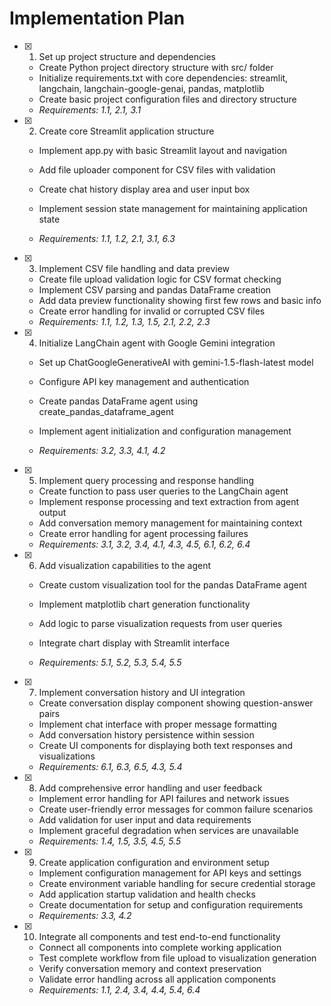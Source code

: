 # Implementation Plan

- [x] 1. Set up project structure and dependencies

  - Create Python project directory structure with src/ folder
  - Initialize requirements.txt with core dependencies: streamlit, langchain, langchain-google-genai, pandas, matplotlib
  - Create basic project configuration files and directory structure
  - _Requirements: 1.1, 2.1, 3.1_

- [x] 2. Create core Streamlit application structure

  - Implement app.py with basic Streamlit layout and navigation
  - Add file uploader component for CSV files with validation
  - Create chat history display area and user input box
  - Implement session state management for maintaining application state

  - _Requirements: 1.1, 1.2, 2.1, 3.1, 6.3_

- [x] 3. Implement CSV file handling and data preview

  - Create file upload validation logic for CSV format checking
  - Implement CSV parsing and pandas DataFrame creation
  - Add data preview functionality showing first few rows and basic info
  - Create error handling for invalid or corrupted CSV files
  - _Requirements: 1.1, 1.2, 1.3, 1.5, 2.1, 2.2, 2.3_

- [x] 4. Initialize LangChain agent with Google Gemini integration

  - Set up ChatGoogleGenerativeAI with gemini-1.5-flash-latest model
  - Configure API key management and authentication
  - Create pandas DataFrame agent using create_pandas_dataframe_agent
  - Implement agent initialization and configuration management

  - _Requirements: 3.2, 3.3, 4.1, 4.2_

- [x] 5. Implement query processing and response handling

  - Create function to pass user queries to the LangChain agent
  - Implement response processing and text extraction from agent output
  - Add conversation memory management for maintaining context
  - Create error handling for agent processing failures
  - _Requirements: 3.1, 3.2, 3.4, 4.1, 4.3, 4.5, 6.1, 6.2, 6.4_

- [x] 6. Add visualization capabilities to the agent

  - Create custom visualization tool for the pandas DataFrame agent
  - Implement matplotlib chart generation functionality
  - Add logic to parse visualization requests from user queries
  - Integrate chart display with Streamlit interface

  - _Requirements: 5.1, 5.2, 5.3, 5.4, 5.5_

- [x] 7. Implement conversation history and UI integration

  - Create conversation display component showing question-answer pairs
  - Implement chat interface with proper message formatting
  - Add conversation history persistence within session
  - Create UI components for displaying both text responses and visualizations
  - _Requirements: 6.1, 6.3, 6.5, 4.3, 5.4_

- [x] 8. Add comprehensive error handling and user feedback

  - Implement error handling for API failures and network issues
  - Create user-friendly error messages for common failure scenarios
  - Add validation for user input and data requirements
  - Implement graceful degradation when services are unavailable
  - _Requirements: 1.4, 1.5, 3.5, 4.5, 5.5_

- [x] 9. Create application configuration and environment setup

  - Implement configuration management for API keys and settings
  - Create environment variable handling for secure credential storage
  - Add application startup validation and health checks
  - Create documentation for setup and configuration requirements
  - _Requirements: 3.3, 4.2_

- [x] 10. Integrate all components and test end-to-end functionality

  - Connect all components into complete working application
  - Test complete workflow from file upload to visualization generation
  - Verify conversation memory and context preservation
  - Validate error handling across all application components
  - _Requirements: 1.1, 2.4, 3.4, 4.4, 5.4, 6.4_
